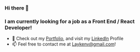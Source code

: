 ### Hi there 👋 
### I am currently looking for a job as a Front End / React Developer!

- 🔭 Check out my [Portfolio](https://laykenv.github.io/portfolio), and visit my [LinkedIn](https://www.linkedin.com/in/layken-varholdt-a78687230/) Profile
- 📫 Feel free to contact me at Laykenv@gmail.com!


